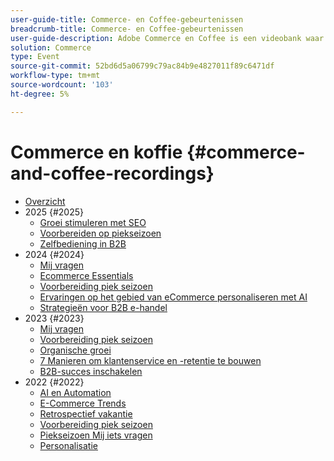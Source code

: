 ```yaml
---
user-guide-title: Commerce- en Coffee-gebeurtenissen
breadcrumb-title: Commerce- en Coffee-gebeurtenissen
user-guide-description: Adobe Commerce en Coffee is een videobank waar experts en collega's hun gedachten en ideeën over het gebruik van Adobe Commerce delen.
solution: Commerce
type: Event
source-git-commit: 52bd6d5a06799c79ac84b9e4827011f89c6471df
workflow-type: tm+mt
source-wordcount: '103'
ht-degree: 5%

---
```



# Commerce en koffie {#commerce-and-coffee-recordings}

+ [Overzicht](overview.md)
+ 2025 {#2025}
   + [Groei stimuleren met SEO](2025/seo-growth.md)
   + [Voorbereiden op piekseizoen](2025/peak-season.md)
   + [Zelfbediening in B2B](2025/self-service-b2b.md)
+ 2024 {#2024}
   + [Mij vragen](2024/ask-me-anything.md)
   + [Ecommerce Essentials](2024/ecommerce-essentials.md)
   + [Voorbereiding piek seizoen](2024/peak-season-prep.md)
   + [Ervaringen op het gebied van eCommerce personaliseren met AI](2024/personalize-ecommerce.md)
   + [Strategieën voor B2B e-handel](2024/commerce-and-coffee-strategies-for-b2b-ecommerce.md)
+ 2023 {#2023}
   + [Mij vragen](2023/ask-me-anything.md)
   + [Voorbereiding piek seizoen](2023/peak-season-prep.md)
   + [Organische groei](2023/organic-growth.md)
   + [7 Manieren om klantenservice en -retentie te bouwen](2023/loyalty-retention.md)
   + [B2B-succes inschakelen](2023/b2b.md)
+ 2022 {#2022}
   + [AI en Automation](2022/ai-and-automation.md)
   + [E-Commerce Trends](2022/ecommerce-trends.md)
   + [Retrospectief vakantie](2022/holiday.md)
   + [Voorbereiding piek seizoen](2022/peak-season-prep.md)
   + [Piekseizoen Mij iets vragen](2022/peak-season-ask-anything.md)
   + [Personalisatie](2022/personalization.md)

<!--+ Commerce Events {#commerce-events}
  + [Overview](commerce-events/overview.md)
  + 2022 {#2022}
    + [Top Tips and Tricks for Adobe Campaign Standard](customer-journeys/2022/tips-and-tricks.md)
    + [Develop and customize data models in Adobe [!DNL Campaign Classic]](customer-journeys/2022/data-models.md)

+ Data and insights {#commerce-release-updates}
  + [Overview](commerce-release-updates/overview.md)
  + 2022 {#2022}
    + [Innovations and trends](data-and-insights/2022/innovations.md)
    + [Sensei and Analysis Workspace](data-and-insights/2022/sensei.md)
    + [Personalize and automate with Adobe Target](data-and-insights/2022/personalize.md)
    + [Analytics and Target applications for Mobile and Apps](data-and-insights/2022/mobile-and-apps.md)
    + [Cross Device Analytics and Customer Journey Analytics](data-and-insights/2022/cross-device-analytics.md) -->
